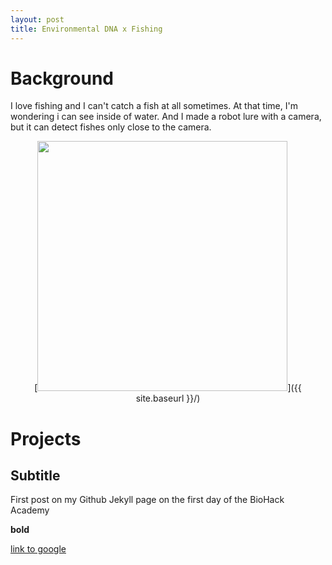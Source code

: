 ```yaml
---
layout: post
title: Environmental DNA x Fishing
---
```


# Background
I love fishing and I can't catch a fish at all sometimes. At that time, I'm wondering i can see inside of water.
And I made a robot lure with a camera, but it can detect fishes only close to the camera.

<div style="text-align: center;">
[<img src="{{ site.baseurl }}/images/fishing_1.png" alt="" style="width: 400px;"/>]({{ site.baseurl }}/)
</div>


# Projects

## Subtitle

First post on my Github Jekyll page on the first day of the BioHack Academy

**bold**

[link to google](www.google.com)
